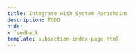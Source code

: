 ```yaml
---
title: Integrate with System Parachains
description: TODO
hide: 
- feedback
template: subsection-index-page.html
---
```


